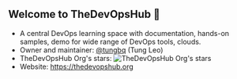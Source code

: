 ## Welcome to TheDevOpsHub 👋
- A central DevOps learning space with documentation, hands-on samples, demo for wide range of DevOps tools, clouds.
- Owner and maintainer: [@tungbq](https://github.com/tungbq) (Tung Leo)
- TheDevOpsHub Org's stars: ![TheDevOpsHub Org's stars](https://img.shields.io/github/stars/TheDevOpsHub)
- Website: https://thedevopshub.org
